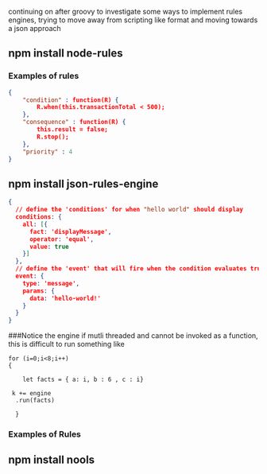 continuing on after groovy to investigate some ways to implement rules engines, trying to move away from scripting like format and moving towards a json approach

## npm install node-rules

### Examples of rules

```json
{
	"condition" : function(R) {
		R.when(this.transactionTotal < 500);
	},
	"consequence" : function(R) {
		this.result = false;
		R.stop();
	},
	"priority" : 4
}
```


## npm install json-rules-engine
```json
{
  // define the 'conditions' for when "hello world" should display
  conditions: {
    all: [{
      fact: 'displayMessage',
      operator: 'equal',
      value: true
    }]
  },
  // define the 'event' that will fire when the condition evaluates truthy
  event: {
    type: 'message',
    params: {
      data: 'hello-world!'
    }
  }
}
```

###Notice
the engine if mutli threaded and cannot be invoked as a function, this is difficult to run something like 

```
for (i=0;i<8;i++)
{
	
	let facts = { a: i, b : 6 , c : i}

 k += engine
  .run(facts)
  
  }

```

### Examples of Rules



## npm install nools


